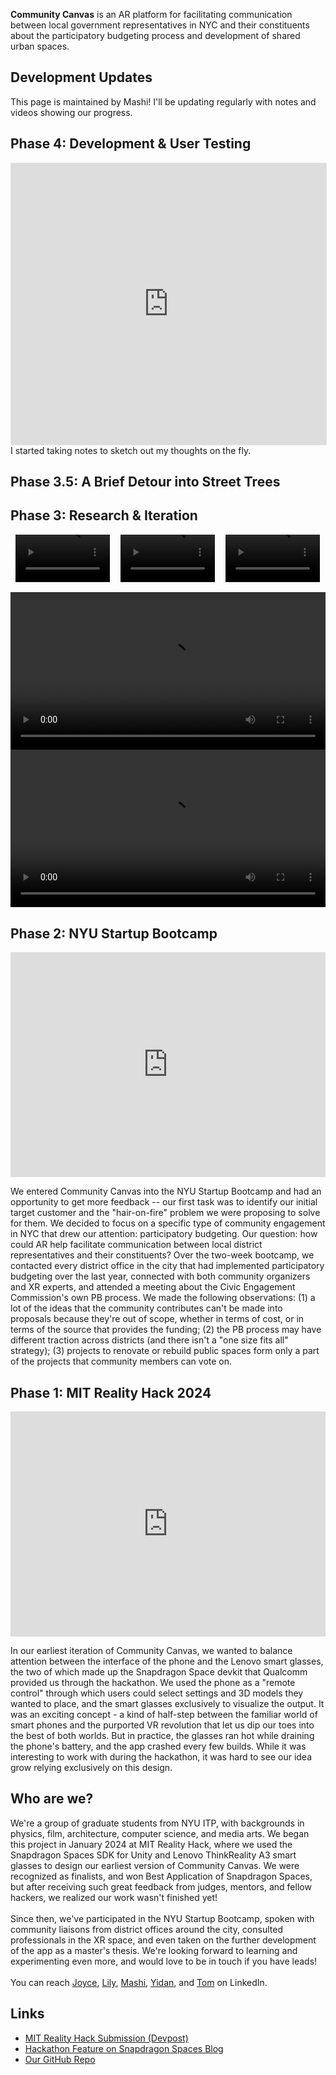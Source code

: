 **Community Canvas** is an AR platform for facilitating communication between local government representatives in NYC and their constituents about the participatory budgeting process and development of shared urban spaces. 

## Development Updates

This page is maintained by Mashi! I'll be updating regularly with notes and videos showing our progress. 

## Phase 4: Development & User Testing

<iframe style="border: 1px solid rgba(0, 0, 0, 0.1);" width="100%" height="450" src="https://www.figma.com/embed?embed_host=share&url=https%3A%2F%2Fwww.figma.com%2Fproto%2FG5p6rBzEdBQrgjuckzaXTs%2FCommunity-Canvas%3Ftype%3Ddesign%26node-id%3D588-327%26t%3D52Dj3z7iN62WAIW1-1%26scaling%3Dscale-down%26page-id%3D588%253A317%26mode%3Ddesign" allowfullscreen></iframe>
<br>
I started taking notes to sketch out my thoughts on the fly. 

## Phase 3.5: A Brief Detour into Street Trees

## Phase 3: Research & Iteration

<div class="video-container" style="display: flex; justify-content: space-around;">
  <video width="30%" controls>
    <source src="./assets/media/preview_bg.mp4" type="video/mp4">
    Your browser does not support the video tag.
  </video> 
  
  <video width="30%" controls>
    <source src="./assets/media/preview_cost.mp4" type="video/mp4">
    Your browser does not support the video tag.
  </video>
  
  <video width="30%" controls>
    <source src="./assets/media/preview_contributions.mp4" type="video/mp4">
    Your browser does not support the video tag.
  </video>
</div>
<br>

<video width="100%" controls>
  <source src="./assets/media/preview_horizontal.mp4" type="video/mp4">
  Your browser does not support the video tag.
</video>
<br>

<video width="100%" controls>
  <source src="./assets/media/demo.mp4" type="video/mp4">
  Your browser does not support the video tag.
</video>
<br>


## Phase 2: NYU Startup Bootcamp

<iframe src="https://docs.google.com/presentation/d/e/2PACX-1vQ8cqy0lS6zPXYV8J6oteYJ7pcZY4yqO-YCfziUISDO711a49kPASq8pBjabbazsHu95cKEXr3QFwbQ/embed?start=true&loop=true&delayms=3000" frameborder="0" width="100%" height="360" allowfullscreen="true" mozallowfullscreen="true" webkitallowfullscreen="true"></iframe>

We entered Community Canvas into the NYU Startup Bootcamp and had an opportunity to get more feedback -- our first task was to identify our initial target customer and the "hair-on-fire" problem we were proposing to solve for them. We decided to focus on a specific type of community engagement in NYC that drew our attention: participatory budgeting. Our question: how could AR help facilitate communication between local district representatives and their constituents? Over the two-week bootcamp, we contacted every district office in the city that had implemented participatory budgeting over the last year, connected with both community organizers and XR experts, and attended a meeting about the Civic Engagement Commission's own PB process. We made the following observations: (1) a lot of the ideas that the community contributes can't be made into proposals because they're out of scope, whether in terms of cost, or in terms of the source that provides the funding; (2) the PB process may have different traction across districts (and there isn't a "one size fits all" strategy); (3) projects to renovate or rebuild public spaces form only a part of the projects that community members can vote on.

## Phase 1: MIT Reality Hack 2024

<iframe src="https://player.vimeo.com/video/907228978?h=cfc37d2d01" width="100%" height="360" frameborder="0" allow="autoplay; fullscreen; picture-in-picture" allowfullscreen></iframe>

In our earliest iteration of Community Canvas, we wanted to balance attention between the interface of the phone and the Lenovo smart glasses, the two of which made up the Snapdragon Space devkit that Qualcomm provided us through the hackathon. We used the phone as a "remote control" through which users could select settings and 3D models they wanted to place, and the smart glasses exclusively to visualize the output. It was an exciting concept - a kind of half-step between the familiar world of smart phones and the purported VR revolution that let us dip our toes into the best of both worlds. But in practice, the glasses ran hot while draining the phone's battery, and the app crashed every few builds. While it was interesting to work with during the hackathon, it was hard to see our idea grow relying exclusively on this design.

## Who are we? 

We're a group of graduate students from NYU ITP, with backgrounds in physics, film, architecture, computer science, and media arts. We began this project in January 2024 at MIT Reality Hack, where we used the Snapdragon Spaces SDK for Unity and Lenovo ThinkReality A3 smart glasses to design our earliest version of Community Canvas. We were recognized as finalists, and won Best Application of Snapdragon Spaces, but after receiving such great feedback from judges, mentors, and fellow hackers, we realized our work wasn't finished yet! 
<br><br>
Since then, we've participated in the NYU Startup Bootcamp, spoken with community liaisons from district offices around the city, consulted professionals in the XR space, and even taken on the further development of the app as a master's thesis. We're looking forward to learning and experimenting even more, and would love to be in touch if you have leads!
<br><br>
You can reach [Joyce](https://www.linkedin.com/in/joyceyayuanzheng/), [Lily](https://www.linkedin.com/in/peixuan-yu-959b32158/), [Mashi](https://www.linkedin.com/in/mashiyat/), [Yidan](https://www.linkedin.com/in/yidan-hu-82a992253/), and [Tom](https://www.linkedin.com/in/tom-xia/) on LinkedIn.

## Links

* [MIT Reality Hack Submission (Devpost)](https://devpost.com/software/community-canvas)
* [Hackathon Feature on Snapdragon Spaces Blog](https://spaces.qualcomm.com/blog/community-canvas-mit-reality-hack-2024/)
* [Our GitHub Repo](https://github.com/mashiyatz/CommunityCanvas)
